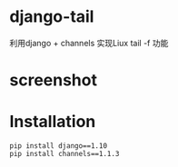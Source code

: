 django-tail
===========
利用django + channels 实现Liux tail -f 功能

# screenshot

# Installation
<pre>
<code>pip install django==1.10</code>
<code>pip install channels==1.1.3</code>
</pre>
